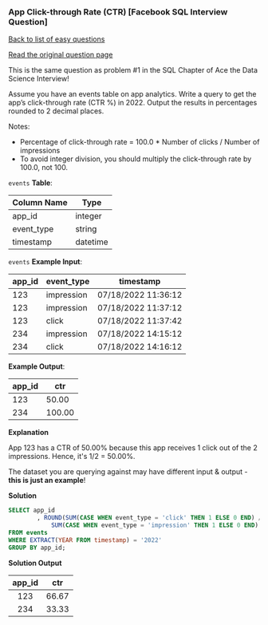 ### App Click-through Rate (CTR) [Facebook SQL Interview Question]

[Back to list of easy questions](../README.md)


<a href="https://datalemur.com/questions/click-through-rate">Read the original question page</a>

This is the same question as problem #1 in the SQL Chapter of Ace the Data Science Interview!

Assume you have an events table on app analytics. Write a query to get the app’s click-through rate (CTR %) in 2022. Output the results in percentages rounded to 2 decimal places.

Notes:

- Percentage of click-through rate = 100.0 * Number of clicks / Number of impressions
- To avoid integer division, you should multiply the click-through rate by 100.0, not 100.


`events` **Table**:

| **Column Name** | **Type** |
|-----------------|----------|
| app_id          | integer  |
| event_type      | string   |
| timestamp       | datetime |

`events` **Example Input**:

| **app_id** | **event_type** | **timestamp**       |
|------------|----------------|---------------------|
| 123        | impression     | 07/18/2022 11:36:12 |
| 123        | impression     | 07/18/2022 11:37:12 |
| 123        | click          | 07/18/2022 11:37:42 |
| 234        | impression     | 07/18/2022 14:15:12 |
| 234        | click          | 07/18/2022 14:16:12 |

**Example Output**:

| **app_id** | **ctr** |
|------------|---------|
| 123        | 50.00   |
| 234        | 100.00  |

**Explanation**

App 123 has a CTR of 50.00% because this app receives 1 click out of the 2 impressions. Hence, it's 1/2 = 50.00%.

The dataset you are querying against may have different input & output - **this is just an example**!

**Solution**

```sql
SELECT app_id
        , ROUND(SUM(CASE WHEN event_type = 'click' THEN 1 ELSE 0 END) /
            SUM(CASE WHEN event_type = 'impression' THEN 1 ELSE 0 END)::decimal * 100,2) AS ctr
FROM events
WHERE EXTRACT(YEAR FROM timestamp) = '2022'
GROUP BY app_id;
```

**Solution Output**

| **app_id** | **ctr** |
|:----------:|:-------:|
| 123        | 66.67   |
| 234        | 33.33   |